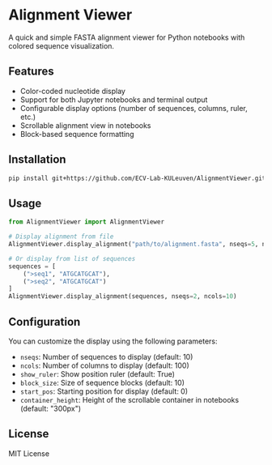 # Alignment Viewer

A quick and simple FASTA alignment viewer for Python notebooks with colored sequence visualization.

## Features

- Color-coded nucleotide display
- Support for both Jupyter notebooks and terminal output
- Configurable display options (number of sequences, columns, ruler, etc.)
- Scrollable alignment view in notebooks
- Block-based sequence formatting

## Installation

```bash
pip install git+https://github.com/ECV-Lab-KULeuven/AlignmentViewer.git@dev
```

## Usage

```python
from AlignmentViewer import AlignmentViewer

# Display alignment from file
AlignmentViewer.display_alignment("path/to/alignment.fasta", nseqs=5, ncols=50)

# Or display from list of sequences
sequences = [
    (">seq1", "ATGCATGCAT"),
    (">seq2", "ATGCATGCAT")
]
AlignmentViewer.display_alignment(sequences, nseqs=2, ncols=10)
```

## Configuration

You can customize the display using the following parameters:

- `nseqs`: Number of sequences to display (default: 10)
- `ncols`: Number of columns to display (default: 100)
- `show_ruler`: Show position ruler (default: True)
- `block_size`: Size of sequence blocks (default: 10)
- `start_pos`: Starting position for display (default: 0)
- `container_height`: Height of the scrollable container in notebooks (default: "300px")

## License

MIT License
